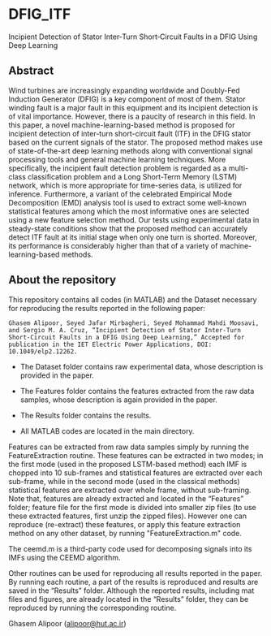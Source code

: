 # DFIG_ITF
Incipient Detection of Stator Inter‐Turn Short‐Circuit Faults in a DFIG Using Deep Learning

## **Abstract**

Wind turbines are increasingly expanding worldwide and Doubly-Fed Induction Generator (DFIG) is a key component of most of them. Stator winding fault is a major fault in this equipment and its incipient detection is of vital importance. However, there is a paucity of research in this field. In this paper, a novel machine-learning-based method is proposed for incipient detection of inter-turn short-circuit fault (ITF) in the DFIG stator based on the current signals of the stator. The proposed method makes use of state-of-the-art deep learning methods along with conventional signal processing tools and general machine learning techniques. More specifically, the incipient fault detection problem is regarded as a multi-class classification problem and a Long Short-Term Memory (LSTM) network, which is more appropriate for time-series data, is utilized for inference. Furthermore, a variant of the celebrated Empirical Mode Decomposition (EMD) analysis tool is used to extract some well-known statistical features among which the most informative ones are selected using a new feature selection method. Our tests using experimental data in steady-state conditions show that the proposed method can accurately detect ITF fault at its initial stage when only one turn is shorted. Moreover, its performance is considerably higher than that of a variety of machine-learning-based methods.

## About the repository

This repository contains all codes (in MATLAB) and the Dataset necessary for reproducing the results reported in the following paper:

    Ghasem Alipoor, Seyed Jafar Mirbagheri, Seyed Mohammad Mahdi Moosavi, and Sergio M. A. Cruz, “Incipient Detection of Stator Inter‐Turn Short‐Circuit Faults in a DFIG Using Deep Learning,” Accepted for publication in the IET Electric Power Applications, DOI: 10.1049/elp2.12262.

- The Dataset folder contains raw experimental data, whose description is provided in the paper.

- The Features folder contains the features extracted from the raw data samples, whose description is again provided in the paper.

- The Results folder contains the results.

- All MATLAB codes are located in the main directory.

Features can be extracted from raw data samples simply by running the FeatureExtraction routine. These features can be extracted in two modes; in the first mode (used in the proposed LSTM-based method) each IMF is chopped into 10 sub-frames and statistical features are extracted over each sub-frame, while in the second mode (used in the classical methods) statistical features are extracted over whole frame, without sub-framing. Note that, features are already extracted and located in the “Features” folder; feature file for the first mode is divided into smaller zip files (to use these extracted features, first unzip the zipped files). However one can reproduce (re-extract) these features, or apply this feature extraction method on any other dataset, by running "FeatureExtraction.m" code.

The ceemd.m is a third-party code used for decomposing signals into its IMFs using the CEEMD algorithm.

Other routines can be used for reproducing all results reported in the paper. By running each routine, a part of the results is reproduced and results are saved in the “Results” folder. Although the reported results, including mat files and figures, are already located in the “Results” folder, they can be reproduced by running the corresponding routine.

Ghasem Alipoor (alipoor@hut.ac.ir)
